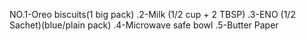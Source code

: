 NO.1-Oreo biscuits(1 big pack)
  .2-Milk (1/2 cup + 2 TBSP)
  .3-ENO (1/2 Sachet)(blue/plain pack)
  .4-Microwave safe bowl
  .5-Butter Paper